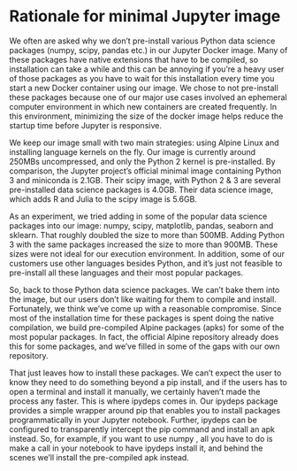 # Rationale for minimal Jupyter image

We often are asked why we don’t pre-install various Python data science packages (numpy, scipy, pandas etc.) in our Jupyter Docker image.  Many of these packages have native extensions that have to be compiled, so installation can take a while and this can be annoying if you’re a heavy user of those packages as you have to wait for this installation every time you start a new Docker container using our image.  We chose to not pre-install these packages because one of our major use cases involved an ephemeral computer environment in which new containers are created frequently.  In this environment, minimizing the size of the docker image helps reduce the startup time before Jupyter is responsive.

We keep our image small with two main strategies: using Alpine Linux and installing language kernels on the fly.  Our image is currently around 250MBs uncompressed, and only the Python 2 kernel is pre-installed.  By comparison, the Jupyter project’s official minimal image containing Python 3 and miniconda is 2.1GB.  Their scipy image, with Python 2 & 3 are several pre-installed data science packages is 4.0GB.  Their data science image, which adds R and Julia to the scipy image is 5.6GB.

As an experiment, we tried adding in some of the popular data science packages into our image: numpy, scipy, matplotlib, pandas, seaborn and sklearn.   That roughly doubled the size to more than 500MB.  Adding Python 3 with the same packages increased the size to more than 900MB.  These sizes were not ideal for our execution environment.  In addition, some of our customers use other languages besides Python, and it’s just not feasible to pre-install all these languages and their most popular packages.

So, back to those Python data science packages.  We can’t bake them into the image, but our users don’t like waiting for them to compile and install.  Fortunately, we think we’ve come up with a reasonable compromise.  Since most of the installation time for these packages is spent doing the native compilation, we build pre-compiled Alpine packages (apks) for some of the most popular packages.  In fact, the official Alpine repository already does this for some packages, and we’ve filled in some of the gaps with our own repository.

That just leaves how to install these packages.  We can’t expect the user to know they need to do something beyond a pip install, and if the users has to open a terminal and install it manually, we certainly haven’t made the process any faster.  This is where ipydeps comes in.  Our ipydeps package provides a simple wrapper around pip that enables you to install packages programmatically in your Jupyter notebook.  Further, ipydeps can be configured to transparently intercept the pip command and install an apk instead.  So, for example, if you want to use numpy , all you have to do is make a call in your notebook to have ipydeps install it, and behind the scenes we’ll install the pre-compiled apk instead.
